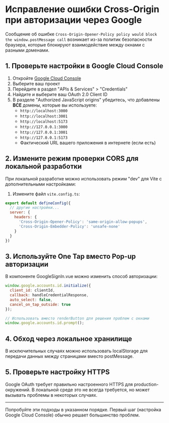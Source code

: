# Исправление ошибки Cross-Origin при авторизации через Google

Сообщение об ошибке `Cross-Origin-Opener-Policy policy would block the window.postMessage call` возникает из-за политик безопасности браузера, которые блокируют взаимодействие между окнами с разными доменами.

## 1. Проверьте настройки в Google Cloud Console

1. Откройте [Google Cloud Console](https://console.cloud.google.com/)
2. Выберите ваш проект
3. Перейдите в раздел "APIs & Services" > "Credentials"
4. Найдите и выберите ваш OAuth 2.0 Client ID
5. В разделе "Authorized JavaScript origins" убедитесь, что добавлены **ВСЕ** домены, которые вы используете:
   - `http://localhost:3000`
   - `http://localhost:3001`
   - `http://localhost:5173`
   - `http://127.0.0.1:3000`
   - `http://127.0.0.1:3001`
   - `http://127.0.0.1:5173`
   - Фактический URL вашего приложения в интернете (если есть)

## 2. Измените режим проверки CORS для локальной разработки

При локальной разработке можно использовать режим "dev" для Vite с дополнительными настройками:

1. Измените файл `vite.config.ts`:

```js
export default defineConfig({
  // другие настройки...
  server: {
    headers: {
      'Cross-Origin-Opener-Policy': 'same-origin-allow-popups',
      'Cross-Origin-Embedder-Policy': 'unsafe-none'
    }
  }
})
```

## 3. Используйте One Tap вместо Pop-up авторизации

В компоненте GoogleSignIn.vue можно изменить способ авторизации:

```js
window.google.accounts.id.initialize({
  client_id: clientId,
  callback: handleCredentialResponse,
  auto_select: false,
  cancel_on_tap_outside: true
});

// Использовать вместо renderButton для решения проблем с окнами
window.google.accounts.id.prompt(); 
```

## 4. Обход через локальное хранилище

В исключительных случаях можно использовать localStorage для передачи данных между страницами вместо postMessage.

## 5. Проверьте настройку HTTPS

Google OAuth требует правильно настроенного HTTPS для production-окружений. В локальной среде это не всегда требуется, но может вызывать проблемы в некоторых случаях.

---

Попробуйте эти подходы в указанном порядке. Первый шаг (настройка Google Cloud Console) обычно решает большинство проблем. 